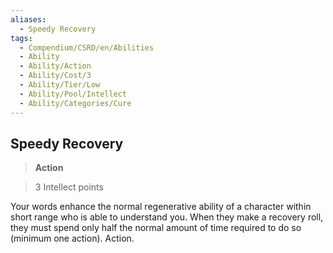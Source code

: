 ```yaml
---
aliases:
  - Speedy Recovery
tags:
  - Compendium/CSRD/en/Abilities
  - Ability
  - Ability/Action
  - Ability/Cost/3
  - Ability/Tier/Low
  - Ability/Pool/Intellect
  - Ability/Categories/Cure
---
```

    
      
## Speedy Recovery      
>**Action**      
>3 Intellect points    
      
Your words enhance the normal regenerative ability of a character within short range who is able to understand you. When they make a recovery roll, they must spend only half the normal amount of time required to do so (minimum one action). Action.